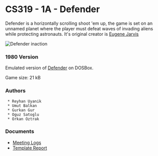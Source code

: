 # CS319 - 1A - Defender
Defender is a horizontally scrolling shoot 'em up, the game is set on an unnamed planet where the player must defeat waves of invading aliens while protecting astronauts. It's original creator is [Eugene Jarvis](https://en.wikipedia.org/wiki/Eugene_Jarvis)

![Defender inaction](https://www.gamasutra.com/db_area/images/feature/4078/0102.png)

### 1980 Version
 Emulated version of [Defender](https://www.retrogames.cz/play_178-DOS.php?language=EN) on DOSBox.
 
 Game size: 21 kB

### Authors
```
 * Reyhan Uyanik
 * Umut Balkan
 * Gurkan Gur
 * Oguz Satoglu
 * Orkan Oztrak
```

### Documents
* [Meeting Logs](https://docs.google.com/document/d/1qEJ6nFqEtgYJSkicOtUf7aZV2gmKFIhfzx-Ou4kTYtI/edit?usp=drivesdk)
* [Template Report](https://docs.google.com/document/d/18lvh-wrNW3_tvyJrGlpdyy6mpOZYnjzNDenJAUCYeyg/edit?usp=sharing)

